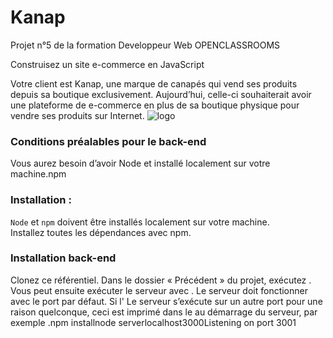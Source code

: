 # Kanap #

Projet n°5 de la formation Developpeur Web OPENCLASSROOMS

Construisez un site e-commerce en JavaScript

Votre client est Kanap, une marque de canapés qui vend ses produits depuis sa boutique exclusivement. Aujourd’hui, celle-ci souhaiterait avoir une plateforme de e-commerce en plus de sa boutique physique pour vendre ses produits sur Internet. 
![logo](https://user-images.githubusercontent.com/67756654/195331749-f9cf950d-3ece-4f8a-b9bc-6c8d09d3b49c.png)

### Conditions préalables pour le back-end ###
Vous aurez besoin d’avoir Node et installé localement sur votre machine.npm

### Installation :

`Node` et `npm` doivent être installés localement sur votre machine.\
Installez toutes les dépendances avec npm.

### Installation back-end ###
Clonez ce référentiel. Dans le dossier « Précédent » du projet, exécutez . Vous peut ensuite exécuter le serveur avec . Le serveur doit fonctionner avec le port par défaut. Si l' Le serveur s’exécute sur un autre port pour une raison quelconque, ceci est imprimé dans le au démarrage du serveur, par exemple .npm installnode serverlocalhost3000Listening on port 3001

